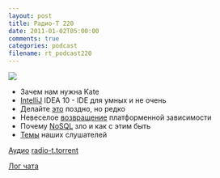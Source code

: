 ```yaml
---
layout: post
title: Радио-Т 220
date: 2011-01-02T05:00:00
comments: true
categories: podcast
filename: rt_podcast220
---
```

![](https://radio-t.com/images/radio-t/rt220.jpg)

- Зачем нам нужна Kate
- [IntelliJ](http://www.jetbrains.com/idea/whatsnew/index.html) IDEA 10 - IDE для умных и не очень
- Делайте [это](http://weblogs.java.net/blog/mkarg/archive/2010/12/29/release-late-release-rarely) поздно, но редко
- Невеселое [возвращение](http://techcrunch.com/2010/12/26/platform-dependencies/) платформенной зависимости
- Почему [NoSQL](http://techblog.bozho.net/?p=295) зло и как с этим быть
- [Темы](http://radio-t.com/temi_dlja_vipuskov/temy-dlya-220/) наших слушателей

[Аудио](http://archive.rucast.net/radio-t/media/rt_podcast220.mp3)
[radio-t.torrent](http://www.radio-t.com/torrents/rt_podcast220.mp3.torrent)

[Лог чата](http://chat.radio-t.com/logs/radio-t-220.html)
<audio src="http://archive.rucast.net/radio-t/media/rt_podcast220.mp3" preload="none"></audio>
